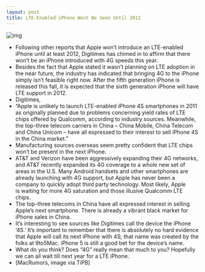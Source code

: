 ```yaml
---
layout: post
title: LTE-Enabled iPhone Wont Be Seen Until 2012
---
```

![img](http://media.idownloadblog.com/wp-content/uploads/2011/05/Flash-the-iPhone.jpeg)
* Following other reports that Apple won’t introduce an LTE-enabled iPhone until at least 2012, Digitimes has chimed in to affirm that there won’t be an iPhone introduced with 4G speeds this year.
* Besides the fact that Apple stated it wasn’t planning on LTE adoption in the near future, the industry has indicated that bringing 4G to the iPhone simply isn’t feasible right now. After the fifth generation iPhone is released this fall, it is expected that the sixth generation iPhone will have LTE support in 2012.
* Digitimes,
* “Apple is unlikely to launch LTE-enabled iPhone 4S smartphones in 2011 as originally planned due to problems concerning yield rates of LTE chips offered by Qualcomm, according to industry sources. Meanwhile, the top-three telecom carriers in China – China Mobile, China Telecom and China Unicom – have all expressed to their interest to sell iPhone 4S in the China market.”
* Manufacturing sources overseas seem pretty confident that LTE chips won’t be present in the next iPhone.
* AT&T and Verizon have been aggressively expanding their 4G networks, and AT&T recently expanded its 4G coverage to a whole new set of areas in the U.S. Many Android handsets and other smartphones are already launching with 4G support, but Apple has never been a company to quickly adopt third party technology. Most likely, Apple is waiting for more 4G saturation and those illusive Qualcomm LTE chips.
* The top-three telecoms in China have all expressed interest in selling Apple’s next smartphone. There is already a vibrant black market for iPhone sales in China.
* It’s interesting to see sources like Digitimes call the device the iPhone ‘4S.’ It’s important to remember that there is absolutely no hard evidence that Apple will call its next iPhone with 4S; that name was created by the folks at 9to5Mac. iPhone 5 is still a good bet for the device’s name.
* What do you think? Does “4G” really mean that much to you? Hopefully we can all wait till next year for a LTE iPhone.
* [MacRumors, image via TiPB]

